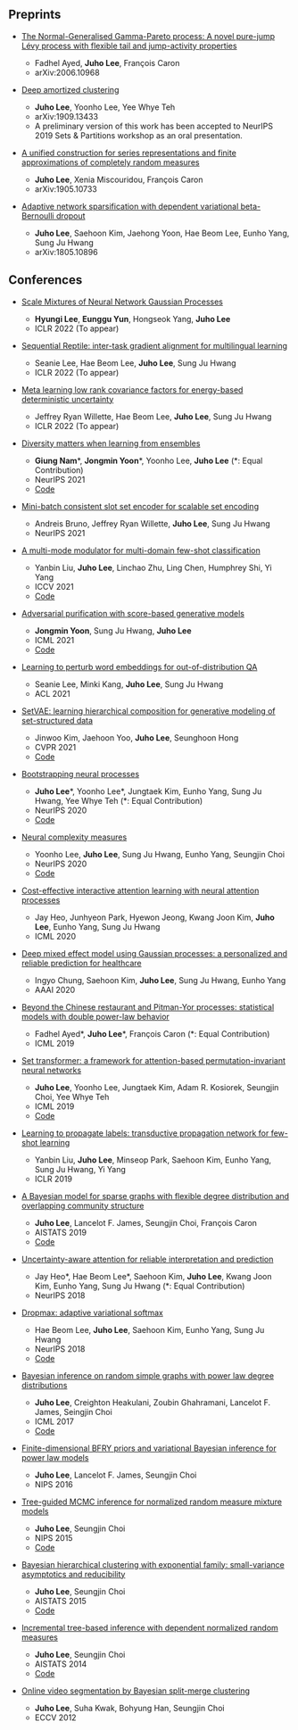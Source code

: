 ## Preprints

- [The Normal-Generalised Gamma-Pareto process: A novel pure-jump Lévy process with flexible tail and jump-activity properties](https://arxiv.org/abs/2006.10968)
  - Fadhel Ayed, **Juho Lee**, François Caron
  - arXiv:2006.10968

- [Deep amortized clustering](https://arxiv.org/abs/1909.13433)
  - **Juho Lee**, Yoonho Lee, Yee Whye Teh
  - arXiv:1909.13433
  - A preliminary version of this work has been accepted to NeurIPS 2019 Sets & Partitions workshop as an oral presentation.

- [A unified construction for series representations and finite approximations of completely random measures](https://arxiv.org/abs/1905.10733)
  - **Juho Lee**, Xenia Miscouridou, François Caron
  - arXiv:1905.10733

- [Adaptive network sparsification with dependent variational beta-Bernoulli dropout](https://arxiv.org/abs/1805.10896v3)
  - **Juho Lee**, Saehoon Kim, Jaehong Yoon, Hae Beom Lee, Eunho Yang, Sung Ju Hwang
  - arXiv:1805.10896


## Conferences

- [Scale Mixtures of Neural Network Gaussian Processes](https://arxiv.org/abs/2107.01408)
  - **Hyungi Lee**, **Eunggu Yun**, Hongseok Yang, **Juho Lee**
  - ICLR 2022 (To appear)

- [Sequential Reptile: inter-task gradient alignment for multilingual learning](https://arxiv.org/abs/2110.02600)
  - Seanie Lee, Hae Beom Lee, **Juho Lee**, Sung Ju Hwang
  - ICLR 2022 (To appear)

- [Meta learning low rank covariance factors for energy-based deterministic uncertainty](https://arxiv.org/abs/2110.06381)
  - Jeffrey Ryan Willette, Hae Beom Lee, **Juho Lee**, Sung Ju Hwang
  - ICLR 2022 (To appear)

- [Diversity matters when learning from ensembles](https://arxiv.org/abs/2110.14149)
  - **Giung Nam**\*, **Jongmin Yoon**\*, Yoonho Lee, **Juho Lee** (*: Equal Contribution)
  - NeurIPS 2021
  - [Code](https://github.com/cs-giung/giung2/tree/main/projects/Diversity-Matters)

- [Mini-batch consistent slot set encoder for scalable set encoding](https://arxiv.org/abs/2103.01615)
  - Andreis Bruno, Jeffrey Ryan Willette, **Juho Lee**, Sung Ju Hwang
  - NeurIPS 2021

- [A multi-mode modulator for multi-domain few-shot classification](https://openaccess.thecvf.com/content/ICCV2021/html/Liu_A_Multi-Mode_Modulator_for_Multi-Domain_Few-Shot_Classification_ICCV_2021_paper.html)
  - Yanbin Liu, **Juho Lee**, Linchao Zhu, Ling Chen, Humphrey Shi, Yi Yang
  - ICCV 2021
  - [Code](https://github.com/csyanbin/tri-M-ICCV)

- [Adversarial purification with score-based generative models](https://arxiv.org/abs/2106.06041)
  - **Jongmin Yoon**, Sung Ju Hwang, **Juho Lee**
  - ICML 2021
  - [Code](https://github.com/jmyoon1/adp)

- [Learning to perturb word embeddings for out-of-distribution QA](https://arxiv.org/abs/2105.02692)
  - Seanie Lee, Minki Kang, **Juho Lee**, Sung Ju Hwang
  - ACL 2021

- [SetVAE: learning hierarchical composition for generative modeling of set-structured data](https://arxiv.org/abs/2103.15619)
  - Jinwoo Kim, Jaehoon Yoo, **Juho Lee**, Seunghoon Hong
  - CVPR 2021
  - [Code](https://github.com/jw9730/setvae)

- [Bootstrapping neural processes](https://arxiv.org/abs/2008.02956)
  - **Juho Lee**\*, Yoonho Lee\*, Jungtaek Kim, Eunho Yang, Sung Ju Hwang, Yee Whye Teh (*: Equal Contribution)
  - NeurIPS 2020
  - [Code](https://github.com/juho-lee/bnp)

- [Neural complexity measures](https://arxiv.org/abs/2008.02953)
  - Yoonho Lee, **Juho Lee**, Sung Ju Hwang, Eunho Yang, Seungjin Choi
  - NeurIPS 2020
  - [Code](https://github.com/yoonholee/neural-complexity)

- [Cost-effective interactive attention learning with neural attention processes](https://arxiv.org/abs/2006.05419)
  - Jay Heo, Junhyeon Park, Hyewon Jeong, Kwang Joon Kim, **Juho Lee**, Eunho Yang, Sung Ju Hwang
  - ICML 2020

- [Deep mixed effect model using Gaussian processes: a personalized and reliable prediction for healthcare](https://arxiv.org/abs/1806.01551)
  - Ingyo Chung, Saehoon Kim, **Juho Lee**, Sung Ju Hwang, Eunho Yang
  - AAAI 2020

- [Beyond the Chinese restaurant and Pitman-Yor processes: statistical models with double power-law behavior](https://arxiv.org/abs/1902.04714)
  - Fadhel Ayed\*, **Juho Lee**\*, François Caron (*: Equal Contribution)
  - ICML 2019

- [Set transformer: a framework for attention-based permutation-invariant neural networks](https://arxiv.org/abs/1810.00825)
  - **Juho Lee**, Yoonho Lee, Jungtaek Kim, Adam R. Kosiorek, Seungjin Choi, Yee Whye Teh
  - ICML 2019
  - [Code](https://github.com/juho-lee/set_transformer)

- [Learning to propagate labels: transductive propagation network for few-shot learning](https://arxiv.org/abs/1805.10002)
  - Yanbin Liu, **Juho Lee**, Minseop Park, Saehoon Kim, Eunho Yang, Sung Ju Hwang, Yi Yang
  - ICLR 2019

- [A Bayesian model for sparse graphs with flexible degree distribution and overlapping community structure](https://arxiv.org/abs/1810.01778)
  - **Juho Lee**, Lancelot F. James, Seungjin Choi, François Caron
  - AISTATS 2019
  - [Code](https://github.com/OxCSML-BayesNP/BNRG)

- [Uncertainty-aware attention for reliable interpretation and prediction](https://arxiv.org/abs/1805.09653)
  - Jay Heo*, Hae Beom Lee*, Saehoon Kim, **Juho Lee**, Kwang Joon Kim, Eunho Yang, Sung Ju Hwang (*: Equal Contribution)
  - NeurIPS 2018

- [Dropmax: adaptive variational softmax](https://arxiv.org/abs/1712.07834)
  - Hae Beom Lee, **Juho Lee**, Saehoon Kim, Eunho Yang, Sung Ju Hwang
  - NeurIPS 2018
  - [Code](https://github.com/haebeom-lee/dropmax)

- [Bayesian inference on random simple graphs with power law degree distributions](http://proceedings.mlr.press/v70/lee17a.html)
  - **Juho Lee**, Creighton Heakulani, Zoubin Ghahramani, Lancelot F. James, Seingjin Choi
  - ICML 2017
  - [Code](https://github.com/juho-lee/powerlawgraph)

- [Finite-dimensional BFRY priors and variational Bayesian inference for power law models](https://papers.nips.cc/paper/6348-finite-dimensional-bfry-priors-and-variational-bayesian-inference-for-power-law-model)
  - **Juho Lee**, Lancelot F. James, Seungjin Choi
  - NIPS 2016

- [Tree-guided MCMC inference for normalized random measure mixture models](https://papers.nips.cc/paper/5800-tree-guided-mcmc-inference-for-normalized-random-measure-mixture-models)
  - **Juho Lee**, Seungjin Choi
  - NIPS 2015
  - [Code](https://github.com/juho-lee/nrmm.cpp)

- [Bayesian hierarchical clustering with exponential family: small-variance asymptotics and reducibility](http://proceedings.mlr.press/v38/lee15c.html)
  - **Juho Lee**, Seungjin Choi
  - AISTATS 2015
  - [Code](ttp://proceedings.mlr.press/v38/lee15c.html)

- [Incremental tree-based inference with dependent normalized random measures](http://proceedings.mlr.press/v33/lee14.html)
  - **Juho Lee**, Seungjin Choi
  - AISTATS 2014
  - [Code](ttp://proceedings.mlr.press/v33/lee14.html)

- [Online video segmentation by Bayesian split-merge clustering](https://link.springer.com/chapter/10.1007/978-3-642-33765-9_61)
  - **Juho Lee**, Suha Kwak, Bohyung Han, Seungjin Choi
  - ECCV 2012
